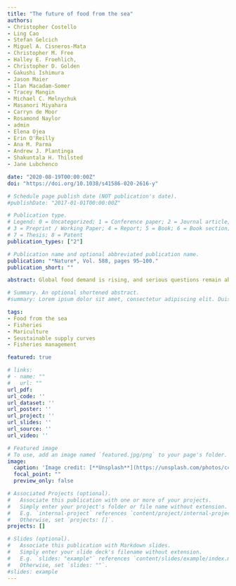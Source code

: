 ```yaml
---
title: "The future of food from the sea"
authors:
- Christopher Costello
- Ling Cao
- Stefan Gelcich
- Miguel A. Cisneros-Mata
- Christopher M. Free
- Halley E. Froehlich, 
- Christopher D. Golden
- Gakushi Ishimura
- Jason Maier
- Ilan Macadam-Somer
- Tracey Mangin
- Michael C. Melnychuk
- Masanori Miyahara 
- Carryn de Moor
- Rosamond Naylor
- admin
- Elena Ojea
- Erin O'Reilly
- Ana M. Parma
- Andrew J. Plantinga
- Shakuntala H. Thilsted
- Jane Lubchenco

date: "2020-08-19T00:00:00Z"
doi: "https://doi.org/10.1038/s41586-020-2616-y"

# Schedule page publish date (NOT publication's date).
#publishDate: "2017-01-01T00:00:00Z"

# Publication type.
# Legend: 0 = Uncategorized; 1 = Conference paper; 2 = Journal article;
# 3 = Preprint / Working Paper; 4 = Report; 5 = Book; 6 = Book section;
# 7 = Thesis; 8 = Patent
publication_types: ["2"]

# Publication name and optional abbreviated publication name.
publication: "*Nature*, Vol. 588, pages 95–100."
publication_short: ""

abstract: Global food demand is rising, and serious questions remain about whether supply can increase sustainably. Land-based expansion is possible but may exacerbate climate change and biodiversity loss, and compromise the delivery of other ecosystem services. As food from the sea represents only 17% of the current production of edible meat, we ask how much food we can expect the ocean to sustainably produce by 2050. Here we examine the main food-producing sectors in the ocean—wild fisheries, finfish mariculture and bivalve mariculture—to estimate ‘sustainable supply curves’ that account for ecological, economic, regulatory and technological constraints. We overlay these supply curves with demand scenarios to estimate future seafood production. We find that under our estimated demand shifts and supply scenarios (which account for policy reform and technology improvements), edible food from the sea could increase by 21–44 million tonnes by 2050, a 36–74% increase compared to current yields. This represents 12–25% of the estimated increase in all meat needed to feed 9.8 billion people by 2050. Increases in all three sectors are likely, but are most pronounced for mariculture. Whether these production potentials are realized sustainably will depend on factors such as policy reforms, technological innovation and the extent of future shifts in demand.

# Summary. An optional shortened abstract.
#summary: Lorem ipsum dolor sit amet, consectetur adipiscing elit. Duis posuere tellus ac convallis placerat. Proin tincidunt magna sed ex sollicitudin condimentum.

tags:
- Food from the sea
- Fisheries
- Mariculture
- Seustainable supply curves
- Fisheries management

featured: true

# links:
# - name: ""
#   url: ""
url_pdf: 
url_code: ''
url_dataset: ''
url_poster: ''
url_project: ''
url_slides: ''
url_source: ''
url_video: ''

# Featured image
# To use, add an image named `featured.jpg/png` to your page's folder. 
image:
  caption: 'Image credit: [**Unsplash**](https://unsplash.com/photos/ccWJHxUeM7c)'
  focal_point: ""
  preview_only: false

# Associated Projects (optional).
#   Associate this publication with one or more of your projects.
#   Simply enter your project's folder or file name without extension.
#   E.g. `internal-project` references `content/project/internal-project/index.md`.
#   Otherwise, set `projects: []`.
projects: []

# Slides (optional).
#   Associate this publication with Markdown slides.
#   Simply enter your slide deck's filename without extension.
#   E.g. `slides: "example"` references `content/slides/example/index.md`.
#   Otherwise, set `slides: ""`.
#slides: example
---
```

